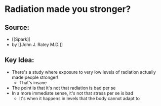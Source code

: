 # Radiation made you stronger?

## Source:
- [[Spark]]
- by [[John J. Ratey M.D.]]


## Key Idea:
- There's a study where exposure to very low levels of radiation actually made people stronger!
	- That's insane
- The point is that it's not that radiation is bad per se
- In a more immediate sense, it's not that stress per se is bad
	- It's when it happens in levels that the body cannot adapt to